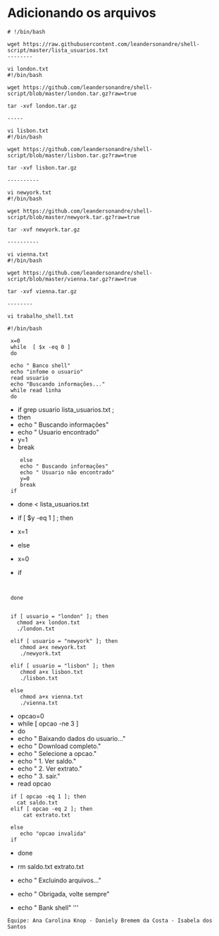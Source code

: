# Adicionando os arquivos

```vi arquivo.txt
# !/bin/bash 

wget https://raw.githubusercontent.com/leandersonandre/shell-script/master/lista_usuarios.txt
--------

vi london.txt
#!/bin/bash 

wget https://github.com/leandersonandre/shell-script/blob/master/london.tar.gz?raw=true

tar -xvf london.tar.gz

-----

vi lisbon.txt
#!/bin/bash 

wget https://github.com/leandersonandre/shell-script/blob/master/lisbon.tar.gz?raw=true

tar -xvf lisbon.tar.gz

----------

vi newyork.txt
#!/bin/bash 

wget https://github.com/leandersonandre/shell-script/blob/master/newyork.tar.gz?raw=true

tar -xvf newyork.tar.gz

----------

vi vienna.txt
#!/bin/bash 

wget https://github.com/leandersonandre/shell-script/blob/master/vienna.tar.gz?raw=true

tar -xvf vienna.tar.gz

--------
```
```
vi trabalho_shell.txt

#!/bin/bash

 x=0
 while  [ $x -eq 0 ]
 do 

 echo " Banco shell"
 echo "infome o usuario"
 read usuario
 echo "Buscando informações..." 
 while read linha
 do
``` 
* if grep usuario lista_usuarios.txt ;
*    then
*    echo " Buscando informações"
*    echo " Usuario encontrado"
*    y=1
*    break
``` 
    else
    echo " Buscando informações"
    echo " Usuario não encontrado"
    y=0
    break
 if
 ```   
 * done < lista_usuarios.txt

 * if [ $y -eq 1 ] ; then
 * x=1
 * else
 * x=0
  
 * if
``` 
 
 
 done

  
 if [ usuario = "london" ]; then
   chmod a+x london.txt
   ./london.txt
 
 elif [ usuario = "newyork" ]; then
    chmod a+x newyork.txt
    ./newyork.txt
 
 elif [ usuario = "lisbon" ]; then
    chmod a+x lisbon.txt
    ./lisbon.txt
 
 else
    chmod a+x vienna.txt
    ./vienna.txt
```
 * opcao=0
 * while [ opcao -ne 3 ]
 * do
 * echo " Baixando dados do usuario..."
 * echo " Download completo."
 * echo " Selecione a opcao."
 * echo " 1. Ver saldo."
 * echo " 2. Ver extrato."
 * echo " 3. sair."
 * read opcao
``` 
 if [ opcao -eq 1 ]; then
   cat saldo.txt
 elif [ opcao -eq 2 ]; then
     cat extrato.txt

 else
    echo "opcao invalida"
 if
```
 * done
 
 * rm saldo.txt extrato.txt
 * echo " Excluindo arquivos..."
 * echo " Obrigada, volte sempre"
 * echo " Bank shell"  '''
```
Equipe: Ana Carolina Knop - Daniely Bremem da Costa - Isabela dos Santos
